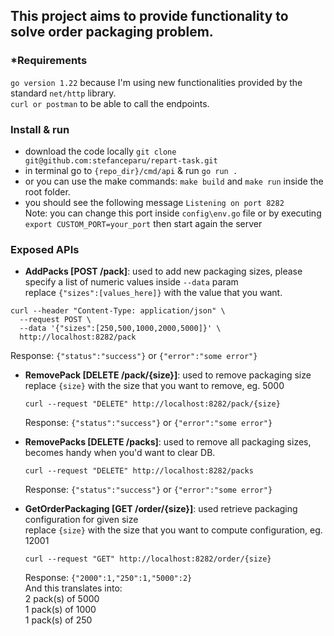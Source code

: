 ## This project aims to provide functionality to solve order packaging problem.

### *Requirements
`go version 1.22`
because I'm using new functionalities provided by the standard `net/http` library. \
`curl or postman` to be able to call the endpoints.

### Install & run
- download the code locally `git clone git@github.com:stefanceparu/repart-task.git`
- in terminal go to `{repo_dir}/cmd/api` & run `go run .`
- or you can use the make commands: `make build` and `make run` inside the root folder.
- you should see the following message `Listening on port 8282` \
Note: you can change this port inside `config\env.go` file or by executing `export CUSTOM_PORT=your_port` then start again the server
### Exposed APIs
- **AddPacks [POST /pack]**: used to add new packaging sizes, please specify a list of numeric values inside `--data` param \
replace `{"sizes":[values_here]}` with the value that you want.
```
curl --header "Content-Type: application/json" \
  --request POST \
  --data '{"sizes":[250,500,1000,2000,5000]}' \
  http://localhost:8282/pack
```
Response: `{"status":"success"}` or `{"error":"some error"}`

- **RemovePack [DELETE /pack/{size}]**: used to remove packaging size \
replace `{size}` with the size that you want to remove, eg. 5000
  ```
  curl --request "DELETE" http://localhost:8282/pack/{size}
  ```
  Response: `{"status":"success"}` or `{"error":"some error"}` 


- **RemovePacks [DELETE /packs]**: used to remove all packaging sizes, becomes handy when you'd want to clear DB.
  ```
  curl --request "DELETE" http://localhost:8282/packs
  ```
  Response: `{"status":"success"}` or `{"error":"some error"}` 


- **GetOrderPackaging [GET /order/{size}]**: used retrieve packaging configuration for given size \
   replace `{size}` with the size that you want to compute configuration, eg. 12001
  ```
  curl --request "GET" http://localhost:8282/order/{size}
  ```
  Response: `{"2000":1,"250":1,"5000":2}` \
And this translates into: \
2 pack(s) of 5000 \
1 pack(s) of 1000 \
1 pack(s) of 250 
